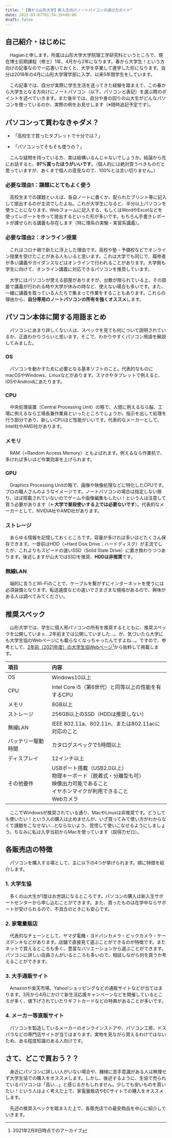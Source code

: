 ```yaml
---
title: "【春から山形大学】新入生向けノートパソコンの選び方ガイド"
date: 2023-03-07T01:34:19+09:00
draft: false
---
```


## 自己紹介・はじめに

&emsp;Hagianと申します。所属は山形大学大学院理工学研究科というところで、現在博士前期課程（修士）1年、4月から2年になります。春から大学生！という方向けの記事なので一応書いておくと、大学を卒業して進学した形になります。自分は2018年の4月に山形大学理学部に入学、以来5年間学生をしています。

&emsp;この記事では、自分が実際に学生生活を送ってきた経験を踏まえて、この春から大学生となる方向けにノートパソコン（以下、パソコンと表記）を選ぶ際のポイントを述べていきます。また後半では、自分や身の回りの山大生がどんなパソコンを使っているのか、実際の例をお見せします（※随時追記予定です）。

## パソコンって買わなきゃダメ？

* 「高校生で買ったタブレットで十分では？」

* 「パソコンってそもそも使うの？」

&emsp;こんな疑問を持っている方、実は結構いるんじゃないでしょうか。結論から先にお話すると、**97%買ったほうがいいです**。（個人的には絶対買うべきものだと思っていますが、あくまで個人の意見なので、100%とは言い切りません。）

### 必要な理由1：課題にとてもよく使う

&emsp;高校生までの課題といえば、各自ノートに書くか、配られたプリント等に記入して提出するのが主流でしたよね。これが大学生になると、半分以上パソコンを使うことになります。Webフォームに記入する、もしくはWordやExcelなどを使ってレポートを作って提出するといった形が多いです。もちろん手書きレポートが課せられる講義も存在します（特に理系の実験・実習系講義）。

### 必要な理由2：オンライン授業

&emsp;これはコロナ禍で新たに浮上した理由です。高校や塾・予備校などでオンライン授業を受けたことがある人もいると思います。これは大学でも同じで、履修者が多い講義やガイダンスなどはオンラインで行われることがあります。大学側も学生に向けて、オンライン講義に対応できるパソコンを推奨しています。

&emsp;大学にはパソコンが使える部屋がありますが、台数が限られている上、その部屋で講義が行われる時や大学が休みの時など、使えない場合も多いです。また、一緒に講義を取っている人たちで集まって作業をすることもあります。これらの理由から、**自分専用のノートパソコンの所有を強くオススメ**します。

## パソコン本体に関する用語まとめ

&emsp;パソコンにあまり詳しくない人は、スペックを見ても何について説明されているか、正直わかりづらいと思います。そこで、わかりやすくパソコン用語を解説してみました。

### OS

&emsp;パソコンを動かすために必要となる基本ソフトのこと。代表的なものにmacOSやWindows、Linuxなどがあります。スマホやタブレットで例えると、iOSやAndroidにあたります。

### CPU

&emsp;中央処理装置（Central Processing Unit）の略で、人間に例えるなら脳、工場に例えるなら工場長兼作業員といったところでしょうか。指示を出して処理を行う部分であり、新しいCPUほど性能がいいです。代表的なメーカーとして、Intel社やAMD社があります。

### メモリ

&emsp;RAM（=Random Access Memory）ともよばれます。例えるなら作業机で、多ければ多いほど作業効率を上げられます。

### GPU

&emsp;Graphics Processing Unitの略で、画像や映像処理などに特化したCPUです。プロの職人さんのようなイメージです。ノートパソコンの場合は指定しない限り、ほぼ搭載されていないのでゲームや画像編集もしたい！という人は注意して買う必要があります（&larr;**大学で普段使いする上では必要ないです**）。代表的なメーカーとして、NVIDIA社やAMD社があります。

### ストレージ

&emsp;あらゆる情報を記憶しておくところです。容量が多ければ多いほどたくさん保存できます。一昔前はHDD（=Hard Disk Drive：ハードディスク）が主流でしたが、これよりもスピードの速いSSD（Solid State Drive）に置き換わりつつあります。後述しますが山大ではSSDを推奨、**HDDは非推奨**です。

### 無線LAN

&emsp;端的に言うとWi-Fiのことで、ケーブルを繋がずにインターネットを使うには必須装備となります。転送速度などの違いでさまざまな規格があるので、興味がある人は調べてみてください。

## 推奨スペック

&emsp;山形大学では、学生に個人用パソコンの所有を推奨するとともに、推奨スペックを公開していまｓ…2年前までは公開していました…。が、気づいたら大学にも大学生協のWebページにも載らなくなっちゃったんですよね…。ですので、参考として、[2年前（2021年度）の大学生協Webページ](https://web.archive.org/web/20210208095210/https://newlife.u-coop.or.jp/yamagata/standby/pc/)[^2021u-coop]から抜粋して掲載します。

[^2021u-coop]: 2021年2月8日時点でのアーカイブ

| 項目 | 内容 |
| :---- | :---- |
| OS | Windows10以上 |
| CPU | Intel Core i5（第6世代）と同等以上の性能を有するCPU |
| メモリ | 8GB以上 |
| ストレージ | 256GB以上のSSD（HDDは推奨しない） |
| 無線LAN | IEEE 802.11a、802.11n、または802.11acに対応のこと |
| バッテリー駆動時間 | カタログスペックで5時間以上 |
| ディスプレイ | 12インチ以上 |
| その他要件 | USBポート搭載（USB2.0以上）<br>物理キーボード（脱着式・分離型も可）<br>映像出力可能であること<br>イヤホンマイクが利用できること<br>Webカメラ |

&emsp;ここでWindowsが推奨されている通り、MacやLinuxは非推奨です。どうしても使いたい！という人の購入は止めませんが、いざ買ってみて使い方がわからなくて課題をこなせない…とならないよう、覚悟して使いこなせるようにしましょう。ちなみに私は入学当初からMacを使っています（説得力ゼロ）。

## 各販売店の特徴

&emsp;パソコンを購入する場として、主に以下の4つが挙げられます。順に特徴を紹介します。

### 1. 大学生協

&emsp;多くの山大生が1度はお世話になるところです。パソコンの購入は新入生サポートセンターから申し込むことができます。また、買ったものは在学中ならサポートが受けられるので、不具合のときにも安心です。

### 2. 家電量販店

&emsp;代表的なチェーンとして、ヤマダ電機・ヨドバシカメラ・ビックカメラ・ケーズデンキなどがあります。店舗で直接見て選ぶことができるのが特徴です。またネットで買えるところも多く、豊富なバリエーションから選ぶことができます。パソコンに詳しい店員さんがいるところも多いので、相談しながら何を買うか考えることができます。

### 3. 大手通販サイト

&emsp;Amazonや楽天市場、Yahoo!ショッピングなどの通販サイトなどが当てはまります。3月から4月にかけて新生活応援キャンペーンなどを開催しているところが多く、値下げされていたりギフトカードなどの特典があることが多いです。

### 4. メーカー等直販サイト

&emsp;パソコンを製造しているメーカーのオンラインストアや、パソコン工房、ドスパラなどの専門店サイトが当てはまります。実物を見ながら買えるわけではないため、ある程度知識のある人向けです。

## さて、どこで買おう？？

&emsp;身近にパソコンに詳しい人がいない場合や、機械に苦手意識がある人は無理せず大学生協での購入をオススメします。しかし、後述するように、生協で売られているパソコンは「高い…」と感じるかもしれません。少しでも安いものを買いたい！という人はよく考えた上で、家電量販店やECサイトでの購入をオススメします。

&emsp;先述の推奨スペックを踏まえた上で、各販売店での最安商品を中心に紹介していきます。
